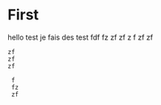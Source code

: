 # First
hello test
je fais des test 
fdf 
 fz
  zf
  zf
   z
   f 
   zf
   zf
    
    zf
    zf 
    zf
     
     f
     fz 
     zf
     
